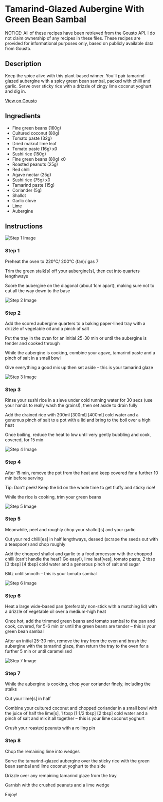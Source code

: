 # Tamarind-Glazed Aubergine With Green Bean Sambal

NOTICE: All of these recipes have been retrieved from the Gousto API. I do not claim ownership of any recipes in these files. These recipes are provided for informational purposes only, based on publicly available data from Gousto.

## Description

Keep the spice alive with this plant-based winner. You’ll pair tamarind-glazed aubergine with a spicy green bean sambal, packed with chilli and garlic. Serve over sticky rice with a drizzle of zingy lime coconut yoghurt and dig in.

[View on Gousto](https://www.gousto.co.uk/recipes/cookbook/tamarind-glazed-squash-with-green-bean-sambal-sticky-rice)

## Ingredients

- Fine green beans (160g)
- Cultured coconut (80g)
- Tomato paste (32g)
- Dried makrut lime leaf
- Tomato paste (16g) x0
- Sushi rice (150g)
- Fine green beans (80g) x0
- Roasted peanuts (25g)
- Red chilli
- Agave nectar (25g)
- Sushi rice (75g) x0
- Tamarind paste (15g)
- Coriander (5g)
- Shallot
- Garlic clove
- Lime
- Aubergine

## Instructions

![Step 1 Image](https://production-media.gousto.co.uk/cms/recipe-step-image/step-1-1676982506493-x200.jpg)

### Step 1

Preheat the oven to 220°C/ 200°C (fan)/ gas 7

Trim the green stalk[s] off your aubergine[s], then cut into quarters lengthways

Score the aubergine on the diagonal (about 1cm apart), making sure not to cut all the way down to the base

![Step 2 Image](https://production-media.gousto.co.uk/cms/recipe-step-image/Step-2-1676385888285-x200.jpg)

### Step 2

Add the scored aubergine quarters to a baking paper-lined tray with a drizzle of vegetable oil and a pinch of salt

Put the tray in the oven for an initial 25-30 min or until the aubergine is tender and cooked through

While the aubergine is cooking, combine your agave, tamarind paste and a pinch of salt in a small bowl

Give everything a good mix up then set aside – this is your tamarind glaze

![Step 3 Image](https://production-media.gousto.co.uk/cms/recipe-step-image/Step-3-1676385893546-x200.jpg)

### Step 3

Rinse your sushi rice in a sieve under cold running water for 30 secs (use your hands to really wash the grains!), then set aside to drain fully

Add the drained rice with 200ml <span class="text-purple">[300ml]</span> <span class="text-danger">[400ml]</span> cold water and a generous pinch of salt to a pot with a lid and bring to the boil over a high heat

Once boiling, reduce the heat to low until very gently bubbling and cook, covered, for 15 min

![Step 4 Image](https://production-media.gousto.co.uk/cms/recipe-step-image/Step-4-1676385899221-x200.jpg)

### Step 4

After 15 min, remove the pot from the heat and keep covered for a further 10 min before serving

Tip: Don't peek! Keep the lid on the whole time to get fluffy and sticky rice!

While the rice is cooking, trim your green beans

![Step 5 Image](https://production-media.gousto.co.uk/cms/recipe-step-image/Step-5-1676385905807-x200.jpg)

### Step 5

Meanwhile, peel and roughly chop your shallot[s] and your garlic

Cut your red chilli[es] in half lengthways, deseed (scrape the seeds out with a teaspoon) and chop roughly

Add the chopped shallot and garlic to a food processor with the chopped chilli (can't handle the heat? Go easy!), lime leaf[ves], tomato paste, 2 tbsp <span class="text-purple">[3 tbsp]</span><span class="text-danger"> [4 tbsp]</span> cold water and a generous pinch of salt and sugar

Blitz until smooth – this is your tomato sambal

![Step 6 Image](https://production-media.gousto.co.uk/cms/recipe-step-image/step-6-1676385915815-x200.jpg)

### Step 6

Heat a large wide-based pan (preferably non-stick with a matching lid) with a drizzle of vegetable oil over a medium-high heat

Once hot, add the trimmed green beans and tomato sambal to the pan and cook, covered, for 5-6 min or until the green beans are tender – this is your green bean sambal

After an initial 25-30 min, remove the tray from the oven and brush the aubergine with the tamarind glaze, then return the tray to the oven for a further 5 min or until caramelised

![Step 7 Image](https://production-media.gousto.co.uk/cms/recipe-step-image/Step-7-1676385926378-x200.jpg)

### Step 7

While the aubergine is cooking, chop your coriander finely, including the stalks

Cut your lime[s] in half

Combine your cultured coconut and chopped coriander in a small bowl with the juice of half the lime[s], 1 tbsp <span class="text-purple">[1 1/2 tbsp]</span> <span class="text-danger">[2 tbsp]</span> cold water and a pinch of salt and mix it all together – this is your lime coconut yoghurt

Crush your roasted peanuts with a rolling pin

### Step 8

Chop the remaining lime into wedges

Serve the tamarind-glazed aubergine over the sticky rice with the green bean sambal and lime coconut yoghurt to the side

Drizzle over any remaining tamarind glaze from the tray

Garnish with the crushed peanuts and a lime wedge

Enjoy!

